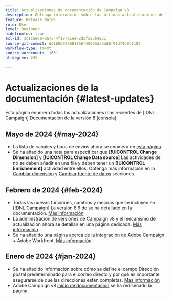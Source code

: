 ```yaml
---
title: Actualizaciones de documentación de Campaign v8
description: Obtenga información sobre las últimas actualizaciones de la documentación de Campaign v8
feature: Release Notes
role: User
level: Beginner
hidefromtoc: true
exl-id: 3c1cae6e-0a75-4f18-b1ee-2d5fa23b4251
source-git-commit: d6160d927601f66f450553a6dd6f91d74b0b1104
workflow-type: tm+mt
source-wordcount: '165'
ht-degree: 24%

---
```


# Actualizaciones de la documentación {#latest-updates}

Esta página enumera todas las actualizaciones más recientes de [!DNL Campaign] Documentación de la versión 8 (consola).


## Mayo de 2024 {#may-2024}

* La lista de canales y tipos de envíos ahora se enumera en [esta página](create-message.md).
* Se ha añadido una nota para especificar que **[!UICONTROL Change Dimension]** y **[!UICONTROL Change Data source]** Las actividades de no se deben añadir en una fila y deben tener un **[!UICONTROL Enrichement]** actividad entre ellos. Obtenga más información en la [Cambiar dimensión](../../automation/workflow/change-dimension.md) y [Cambiar fuente de datos](../../automation/workflow/change-data-source.md) secciones.

## Febrero de 2024 {#feb-2024}

* Todas las nuevas funciones, cambios y mejoras que se incluyen en [!DNL Campaign] La versión 8.6 de se ha detallado en la documentación. [Más información](release-notes.md)
* La administración de versiones de Campaign v8 y el mecanismo de actualización ahora se detallan en una página dedicada. [Más información](upgrades.md)
* Se ha añadido una página acerca de la integración de Adobe Campaign + Adobe Workfront. [Más información](../connect/ac-workfront.md)

## Enero de 2024 {#jan-2024}

* Se ha añadido información sobre cómo se define el campo Dirección postal predeterminado para el correo directo y por qué es importante asegurarse de que las direcciones estén completas. [Más información](../send/direct-mail.md)
* Adobe Campaign v8 [inicio de documentación](../campaign-home.md) se ha rediseñado la página.

